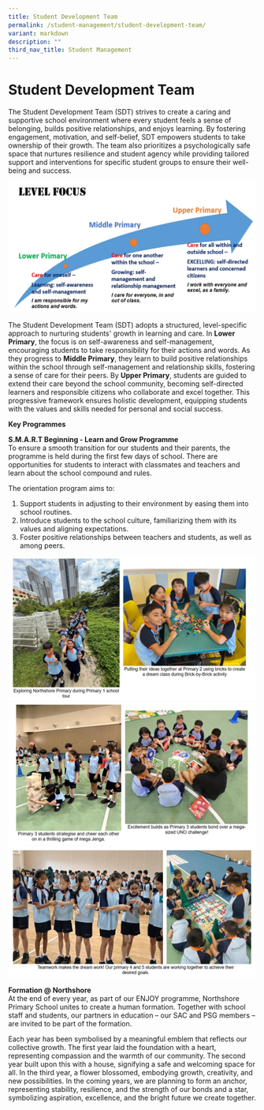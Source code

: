 ```yaml
---
title: Student Development Team
permalink: /student-management/student-development-team/
variant: markdown
description: ""
third_nav_title: Student Management
---
```

# **Student Development Team**

The Student Development Team (SDT) strives to create a caring and supportive school environment where every student feels a sense of belonging, builds positive relationships, and enjoys learning. By fostering engagement, motivation, and self-belief, SDT empowers students to take ownership of their growth. The team also prioritizes a psychologically safe space that nurtures resilience and student agency while providing tailored support and interventions for specific student groups to ensure their well-being and success.  

![](/images/SDT_pic01.jpg)

The Student Development Team (SDT) adopts a structured, level-specific approach to nurturing students' growth in learning and care. In **Lower Primary**, the focus is on self-awareness and self-management, encouraging students to take responsibility for their actions and words. As they progress to **Middle Primary**, they learn to build positive relationships within the school through self-management and relationship skills, fostering a sense of care for their peers. By **Upper Primary**, students are guided to extend their care beyond the school community, becoming self-directed learners and responsible citizens who collaborate and excel together. This progressive framework ensures holistic development, equipping students with the values and skills needed for personal and social success.  

**Key Programmes**  

**S.M.A.R.T Beginning - Learn and Grow Programme**  
To ensure a smooth transition for our students and their parents, the programme is held during the first few days of school. There are opportunities for students to interact with classmates and teachers and learn about the school compound and rules.  

The orientation program aims to:

1.	Support students in adjusting to their environment by easing them into school routines.  
2.	Introduce students to the school culture, familiarizing them with its values and aligning expectations.  
3.	Foster positive relationships between teachers and students, as well as among peers.  

![](/images/SDT_pic02.jpg)
![](/images/SDT_pic03.jpg)
![](/images/SDT_pic04.jpg)

**Formation @ Northshore**  
At the end of every year, as part of our ENJOY programme, Northshore Primary School unites to create a human formation. Together with school staff and students, our partners in education – our SAC and PSG members – are invited to be part of the formation.  

Each year has been symbolised by a meaningful emblem that reflects our collective growth.  The first year laid the foundation with a heart, representing compassion and the warmth of our community. The second year built upon this with a house, signifying a safe and welcoming space for all. In the third year, a flower blossomed, embodying growth, creativity, and new possibilities. In the coming years, we are planning to form an anchor, representing stability, resilience, and the strength of our bonds and a star, symbolizing aspiration, excellence, and the bright future we create together.